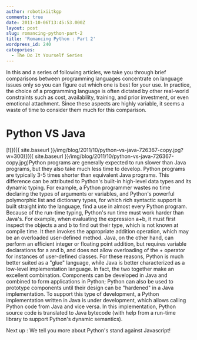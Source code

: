 ```yaml
---
author: robotixiitkgp
comments: true
date: 2011-10-06T13:45:53.000Z
layout: post
slug: romancing-python-part-2
title: 'Romancing Python : Part 2'
wordpress_id: 240
categories:
  - The Do It Yourself Series
---
```


In this and a series of following articles, we take you through brief comparisons between programming languages concentrate on language issues only so you can figure out which one is best for your use. In practice, the choice of a programming language is often dictated by other real-world constraints such as cost, availability, training, and prior investment, or even emotional attachment. Since these aspects are highly variable, it seems a waste of time to consider them much for this comparison.

# Python VS Java
[![]({{ site.baseurl }}/img/blog/2011/10/python-vs-java-726367-copy.jpg?w=300)]({{ site.baseurl }}/img/blog/2011/10/python-vs-java-726367-copy.jpg)Python programs are generally expected to run slower than Java programs, but they also take much less time to develop. Python programs are typically 3-5 times shorter than equivalent Java programs. This difference can be attributed to Python's built-in high-level data types and its dynamic typing. For example, a Python programmer wastes no time declaring the types of arguments or variables, and Python's powerful polymorphic list and dictionary types, for which rich syntactic support is built straight into the language, find a use in almost every Python program. Because of the run-time typing, Python's run time must work harder than Java's. For example, when evaluating the expression a+b, it must first inspect the objects a and b to find out their type, which is not known at compile time. It then invokes the appropriate addition operation, which may be an overloaded user-defined method. Java, on the other hand, can perform an efficient integer or floating point addition, but requires variable declarations for a and b, and does not allow overloading of the + operator for instances of user-defined classes. For these reasons, Python is much better suited as a "glue" language, while Java is better characterized as a low-level implementation language. In fact, the two together make an excellent combination. Components can be developed in Java and combined to form applications in Python; Python can also be used to prototype components until their design can be "hardened" in a Java implementation. To support this type of development, a Python implementation written in Java is under development, which allows calling Python code from Java and vice versa. In this implementation, Python source code is translated to Java bytecode (with help from a run-time library to support Python's dynamic semantics).

Next up : We tell you more about Python's stand against Javascript!
